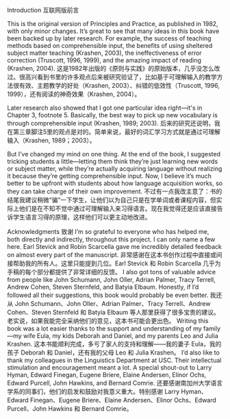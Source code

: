 Introduction
互联网版前言

This is the original version of Principles and Practice, as published in 1982, with only minor changes. It’s great to see that many ideas in this book have been backed up by later research. For example, the success of teaching methods based on comprehensible input, the benefits of using sheltered subject matter teaching (Krashen, 2003), the ineffectiveness of error correction (Truscott, 1996, 1999), and the amazing impact of reading (Krashen, 2004).
这是1982年出版的《原则与实践》的原始版本，几乎没怎么改过。很高兴看到书里的许多观点后来被研究验证了，比如基于可理解输入的教学方法很有效、主题教学的好处（Krashen, 2003）、纠错的低效性（Truscott, 1996, 1999），还有阅读的神奇效果（Krashen, 2004）。

Later research also showed that I got one particular idea right—it's in Chapter 3, footnote 5. Basically, the best way to pick up new vocabulary is through comprehensible input (Krashen, 1989; 2003).
后来的研究还说明，我在第三章脚注5里的观点是对的。简单来说，最好的词汇学习方式就是通过可理解输入（Krashen, 1989；2003）。

But I’ve changed my mind on one thing. At the end of the book, I suggested tricking students a little—letting them think they’re just learning new words or subject matter, while they’re actually acquiring language without realizing it because they’re getting comprehensible input. Now, I believe it’s much better to be upfront with students about how language acquisition works, so they can take charge of their own improvement.
不过有一点我改主意了：书的结尾我建议稍微“骗”一下学生，让他们以为自己只是在学单词或者课程内容，但实际上他们是在不知不觉中通过可理解输入来习得语言。现在我觉得还是应该直接告诉学生语言习得的原理，这样他们可以更主动地改进。

Acknowledgments
致谢
I’m so grateful to everyone who has helped me, both directly and indirectly, throughout this project. I can only name a few here. Earl Stevick and Robin Scarcella gave me incredibly detailed feedback on almost every part of the manuscript.
非常感谢在这本书创作过程中直接或间接帮助我的所有人。这里只能提到几位。Earl Stevick 和 Robin Scarcella 几乎为手稿的每个部分都提供了非常详细的反馈。
I also got tons of valuable advice from people like John Schumann, John Oller, Adrian Palmer, Tracy Terrell, Andrew Cohen, Steven Sternfeld, and Batyia Elbaum. Honestly, if I’d followed all their suggestions, this book would probably be even better.
我还从 John Schumann、John Oller、Adrian Palmer、Tracy Terrell、Andrew Cohen、Steven Sternfeld 和 Batyia Elbaum 等人那里获得了很多宝贵的建议。老实说，如果我能完全采纳他们的意见，这本书可能会更出色。
Writing this book was a lot easier thanks to the support and understanding of my family—my wife Eula, my kids Deborah and Daniel, and my parents Leo and Julia Krashen.
这本书能顺利完成，多亏了家人的支持和理解——我的妻子 Eula，我的孩子 Deborah 和 Daniel，还有我的父母 Leo 和 Julia Krashen。
I’d also like to thank my colleagues in the Linguistics Department at USC. Their intellectual stimulation and encouragement meant a lot. A special shout-out to Larry Hyman, Edward Finegan, Eugene Briere, Elaine Andersen, Elinor Ochs, Edward Purcell, John Hawkins, and Bernard Comrie.
还要感谢南加州大学语言学系的同事们，他们的启发和鼓励对我意义重大。特别感谢 Larry Hyman、Edward Finegan、Eugene Briere、Elaine Andersen、Elinor Ochs、Edward Purcell、John Hawkins 和 Bernard Comrie。
